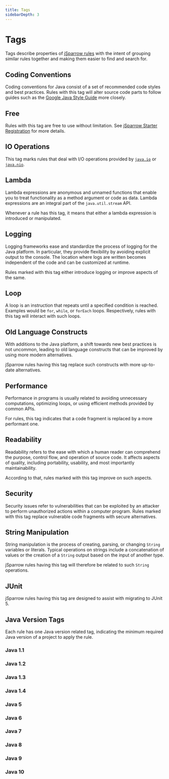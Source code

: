 ```yaml
---
title: Tags
sidebarDepth: 3
---
```


# Tags

Tags describe properties of [jSparrow rules](/rules/) with the intent of grouping similar rules together and making them easier to find and search for. 

## Coding Conventions

Coding conventions for Java consist of a set of recommended code styles and best practices. 
Rules with this tag will alter source code parts to follow guides such as the [Google Java Style Guide](https://google.github.io/styleguide/javaguide.html) more closely. 

<Tag tag-name="Coding Conventions" />

## Free

Rules with this tag are free to use without limitation. See [jSparrow Starter Registration](/eclipse/jsparrow-starter-registration.html) for more details.

<Tag tag-name="Free" />

## IO Operations

This tag marks rules that deal with I/O operations provided by [`java.io`](https://docs.oracle.com/javase/8/docs/api/java/io/package-summary.html) or [`java.nio`](https://docs.oracle.com/javase/8/docs/api/java/nio/package-summary.html). 

<Tag tag-name="IO Operations" />

## Lambda

Lambda expressions are anonymous and unnamed functions that enable you to treat functionality as a method argument or code as data. Lambda expressions are an integral part of the `java.util.stream` API.  

Whenever a rule has this tag, it means that either a lambda expression is introduced or manipulated. 

<Tag tag-name="Lambda" />

## Logging

Logging frameworks ease and standardize the process of logging for the Java platform. In particular, they provide flexibility by avoiding explicit output to the console. The location where logs are written becomes independent of the code and can be customized at runtime.

Rules marked with this tag either introduce logging or improve aspects of the same. 

<Tag tag-name="Logging" />

## Loop

A loop is an instruction that repeats until a specified condition is reached. Examples would be `for`, `while`, or `forEach` loops. Respectively, rules with this tag will interact with such loops. 

<Tag tag-name="Loop" />

## Old Language Constructs

With additions to the Java platform, a shift towards new best practices is not uncommon, leading to old language constructs that can be improved by using more modern alternatives. 

jSparrow rules having this tag replace such constructs with more up-to-date alternatives. 

<Tag tag-name="Old Language Constructs" />

## Performance

Performance in programs is usually related to avoiding unnecessary computations, optimizing loops, or using efficient methods provided by common APIs. 

For rules, this tag indicates that a code fragment is replaced by a more performant one. 

<Tag tag-name="Performance" />

## Readability

Readability refers to the ease with which a human reader can comprehend the purpose, control flow, and operation of source code. It affects aspects of quality, including portability, usability, and most importantly maintainability.

According to that, rules marked with this tag improve on such aspects. 

<Tag tag-name="Readability" />

## Security

Security issues refer to vulnerabilities that can be exploited by an attacker to perform unauthorized actions within a computer program. 
Rules marked with this tag replace vulnerable code fragments with secure alternatives. 

<Tag tag-name="Security" />

## String Manipulation

String manipulation is the process of creating, parsing, or changing `String` variables or literals. Typical operations on strings include a concatenation of values or the creation of a `String` output based on the input of another type. 

jSparrow rules having this tag will therefore be related to such `String` operations. 

<Tag tag-name="String Manipulation" />

## JUnit
jSparrow rules having this tag are designed to assist with migrating to JUnit 5. 
<tag tag-name="JUnit"/>

## Java Version Tags

Each rule has one Java version related tag, indicating the minimum required Java version of a project to apply the rule. 

### Java 1.1

<Tag tag-name="Java 1.1" />

### Java 1.2 

<Tag tag-name="Java 1.2" />

### Java 1.3

<Tag tag-name="Java 1.3" />

### Java 1.4

<Tag tag-name="Java 1.4" />

### Java 5

<Tag tag-name="Java 5" />

### Java 6

<Tag tag-name="Java 6" />

### Java 7

<Tag tag-name="Java 7" />

### Java 8

<Tag tag-name="Java 8" />

### Java 9

<Tag tag-name="Java 9" />

### Java 10

<Tag tag-name="Java 10" />
